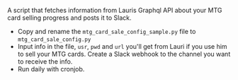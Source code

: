 A script that fetches information from Lauris Graphql API about your MTG card selling progress and posts it to Slack. 

- Copy and rename the `mtg_card_sale_config_sample.py` file to `mtg_card_sale_config.py`
- Input info in the file, `usr`, `pwd` and `url` you'll get from Lauri if you use him to sell your MTG cards. Create a Slack webhook to the channel you want to receive the info. 
- Run daily with cronjob.
